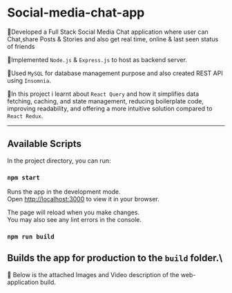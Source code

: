 # Social-media-chat-app
🔸Developed a Full Stack Social Media Chat application where user can Chat,share Posts & Stories and also get real time, online & last seen status of friends

🔸Implemented `Node.js` & `Express.js` to host as backend server.

🔸Used `MySQL` for database management purpose and also created REST API using `Insomnia`.

🔸In this project i learnt about `React Query` and how it simplifies data fetching, caching, and state management, reducing boilerplate code, improving readability, and offering a more intuitive solution compared to `React Redux`.

---------------------------------------------------------------------------
## Available Scripts

In the project directory, you can run:

### `npm start`
Runs the app in the development mode.\
Open [http://localhost:3000](http://localhost:3000) to view it in your browser.

The page will reload when you make changes.\
You may also see any lint errors in the console.

### `npm run build`
Builds the app for production to the `build` folder.\
----------------------------------------------------------------------------

🔖 Below is the attached Images and Video description of the web-application build.

